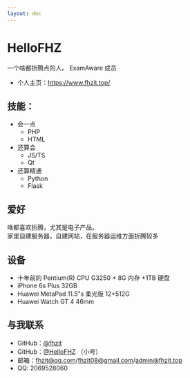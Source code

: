 ```yaml
---
layout: doc
---
```

# HelloFHZ

一个啥都折腾点的人。
ExamAware 成员

- 个人主页：https://www.fhzit.top/


## 技能：

- 会一点
  - PHP
  - HTML
- 还算会
  - JS/TS
  - Qt
- 还算精通
  - Python
  - Flask

## 爱好
啥都喜欢折腾，尤其是电子产品。   
家里自建服务器，自建网站，在服务器运维方面折腾较多

## 设备

-  十年前的 Pentium(R) CPU G3250 + 8G 内存 +1TB 硬盘
- iPhone 6s Plus 32GB
- Huawei MetaPad 11.5"s 柔光版 12+512G
- Huawei Watch GT 4 46mm

## 与我联系

- GitHub：[@fhzit](https://github.com/fhzit)
- GitHub：[@HelloFHZ](https://github.com/HelloFHZ) （小号）
- 邮箱：fhzit@qq.com/fhzit08@gmail.com/admin@fhzit.top
- QQ: 2069528060
